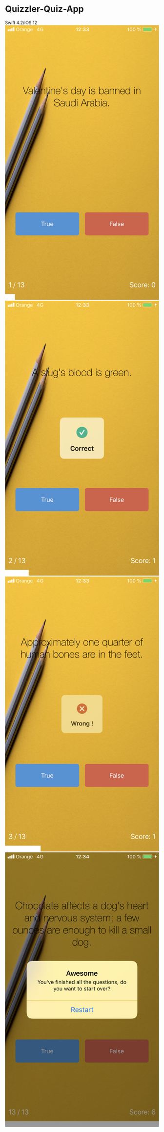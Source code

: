 # Quizzler-Quiz-App
Swift 4.2/iOS 12
![Alt text](https://github.com/YassineDaoudi/Quizzler-Quiz-App/blob/master/IMG_0063.png)
![Alt text](https://github.com/YassineDaoudi/Quizzler-Quiz-App/blob/master/IMG_0064.png)
![Alt text](https://github.com/YassineDaoudi/Quizzler-Quiz-App/blob/master/IMG_0065.png)
![Alt text](https://github.com/YassineDaoudi/Quizzler-Quiz-App/blob/master/IMG_0066.png)
